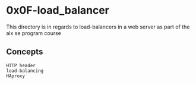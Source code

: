 # 0x0F-load_balancer

This directory is in regards to load-balancers in a web server as part of the alx se program course

## Concepts

    HTTP header
    load-balancing
    HAproxy
